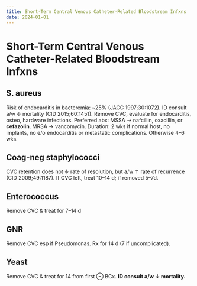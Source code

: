 ```yaml
---
title: Short-Term Central Venous Catheter-Related Bloodstream Infxns
date: 2024-01-01
---
```

# Short-Term Central Venous Catheter-Related Bloodstream Infxns

## S. aureus
Risk of endocarditis in bacteremia: ~25% (JACC 1997;30:1072).
ID consult a/w ↓ mortality (ClD 2015;60:1451).
Remove CVC, evaluate for endocarditis, osteo, hardware infections.
Preferred abx: MSSA → nafcillin, oxacillin, or **cefazolin**. MRSA → vancomycin. Duration: 2 wks if normal host, no implants, no e/o endocarditis or metastatic complications. Otherwise 4–6 wks.

## Coag-neg staphylococci
CVC retention does not ↓ rate of resolution, but a/w ↑ rate of recurrence (CID 2009;49:1187). If CVC left, treat 10–14 d; if removed 5–7d.

## Enterococcus
Remove CVC & treat for 7–14 d

## GNR
Remove CVC esp if Pseudomonas. Rx for 14 d (7 if uncomplicated).

## Yeast
Remove CVC & treat for 14 from first ⊖ BCx. **ID consult a/w ↓ mortality.**
